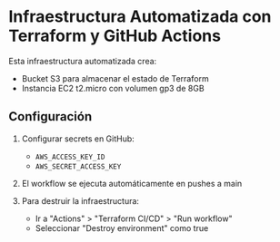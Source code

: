 # Infraestructura Automatizada con Terraform y GitHub Actions

Esta infraestructura automatizada crea:
- Bucket S3 para almacenar el estado de Terraform
- Instancia EC2 t2.micro con volumen gp3 de 8GB

## Configuración

1. Configurar secrets en GitHub:
   - `AWS_ACCESS_KEY_ID`
   - `AWS_SECRET_ACCESS_KEY`

2. El workflow se ejecuta automáticamente en pushes a main
3. Para destruir la infraestructura:
   - Ir a "Actions" > "Terraform CI/CD" > "Run workflow"
   - Seleccionar "Destroy environment" como true